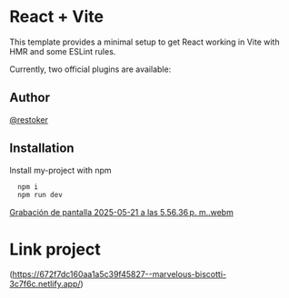 # React + Vite

This template provides a minimal setup to get React working in Vite with HMR and some ESLint rules.

Currently, two official plugins are available:

## Author

[@restoker](https://www.github.com/restoker)

## Installation

Install my-project with npm

```bash
  npm i
  npm run dev
```

[Grabación de pantalla 2025-05-21 a las 5.56.36 p. m..webm](https://github.com/user-attachments/assets/1b07a1d7-fc4d-4e92-b27c-8b194bfb19ff)

# Link project
(https://672f7dc160aa1a5c39f45827--marvelous-biscotti-3c7f6c.netlify.app/)
